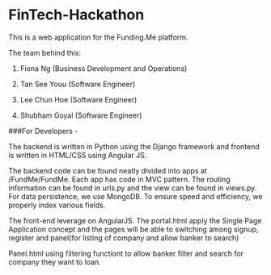 # FinTech-Hackathon

This is a web application for the Funding.Me platform.

The team behind this:

1. Fiona Ng (Business Development and Operations)

2. Tan See Youu (Software Engineer)

3. Lee Chun Hoe (Software Engineer)

4. Shubham Goyal (Software Engineer)

###For Developers -

The backend is written in Python using the Django framework and frontend is written in HTML/CSS using Angular JS.

The backend code can be found neatly divided into apps at /FundMe/FundMe. Each app has code in MVC pattern. The routing information can be found in urls.py and the view can be found in views.py. For data persistence, we use MongoDB. To ensure speed and efficiency, we properly index various fields.

The front-end leverage on AngularJS. The portal.html apply the Single Page Application concept and the pages will be able to switching among signup, register and panel(for listing of company and allow banker to search)

Panel.html using filtering functiont to allow banker filter and search for company they want to loan. 
